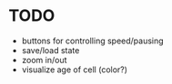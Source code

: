# TODO

- buttons for controlling speed/pausing
- save/load state
- zoom in/out
- visualize age of cell (color?)
